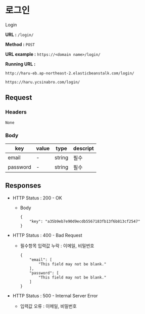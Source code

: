 # 로그인

Login

**URL :** `/login/`

**Method :** `POST`

**URL example :** `https://<domain name>/login/`

**Running URL :**

`http://haru-eb.ap-northeast-2.elasticbeanstalk.com/login/`

`https://haru.ycsinabro.com/login/`

## Request

### Headers

`None`

### Body

| key      | value | type   | descript |
| -------- | ----- | ------ | -------- |
| email    | -     | string | 필수       |
| password | -     | string | 필수       |

## Responses

-   HTTP Status : 200 - OK

    -   Body

            {
                "key": "a35b9eb7e90d9ecdb5567183fb13f6b813cf2547"
            }

-   HTTP Status : 400 - Bad Request

    -   필수항목 입력값 누락 : 이메일, 비밀번호

            {
                "email": [
                    "This field may not be blank."
                ],
                "password": [
                    "This field may not be blank."
                ]
            }

-   HTTP Status : 500 - Internal Server Error

    -   입력값 오류 : 이메일, 비밀번호
